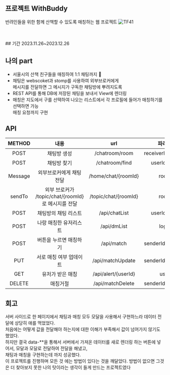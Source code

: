## 프로젝트 WithBuddy 
 반려인들을 위한 함께 산책할 수 있도록 매칭하는 웹 프로젝트 
![TF41](https://github.com/devchyun96/Withbuddy_project/assets/74132326/731b9b50-9a7d-40c8-b012-a7cc9998b626)

<br/>
<br/>
## 기간
2023.11.26~2023.12.26

## 나의 part
  + 서울시의 산책 친구들을 매칭하여 1:1 채팅까지 🐶 <br/>
  + 채팅은 webscoket과 stomp를 사용하여 외부브로커에게 <br/>메시지를 전달하면 그 메시지가 구독한 채팅방에 뿌려지도록 <br/>
  + REST API를 통해 DB에 저장된 채팅을 보내서 View에 렌더링 
  + 매칭은 지도에서 구를 선택하여 나오는 리스트에서 각 프로필에 들어가 매칭하기를 선택하면 가능 <br/> 매칭 요청까지 구현 <br/>
 

## API

|METHOD|내용|url|파라미터|
|:---:|:---:|:---:|:---:|
|POST|채팅방 생성|/chatroom/room|receiverId,senderId|
|POST|채팅방 찾기|/chatroom/find|userId,loginId|
|Message|외부브로커에게 채팅 전달|/home/chat/{roomId}|roomId|
|sendTo|외부 브로커가 /topic/chat/{roomId} 로 메시지를 전달|/topic/chat/{roomId}|roomId|
|POST|채팅방의 채팅 리스트|/api/chatList|userId,loginId|
|POST|나랑 매칭한 유저리스트|/api/dmList|loginId|
|POST|버튼을 누르면 매칭하기|/api/match|senderId,receiverId|
|PUT|서로 매칭 여부 업데이트|/api/matchUpdate|senderId,receiverId|
|GET|유저가 받은 매칭|/api/alert/{userId}|userId|
|DELETE|매칭거절|/api/matchDelete|senderId,receiverId|


## 회고

 서버 사이드로 한 페이지에서 채팅과 매칭 모두 모달을 사용해서 구현하느라 데이터 전달에 상당히 애를 먹었었다. <br/>
처음에는 어떻게 값을 전달해야 하는지에 대한 이해가 부족해서 값이 넘어가지 않기도 했었다. <br/>
하지만 결국 data-**을 통해서 서버에서 가져온 데이터를 새로 렌더링 하는 버튼에 넣어서, 모달과 모달로 전달하여 전달을 해냈고,<br/>
채팅과 매칭을 구현하는데 까지 성공했다.<br/>
 이 프로젝트를 진행하며 모든 것 에는 방법이 있다는 것을 깨달았다. 방법이 없으면 그것은 더 찾아보지 못한 나의 탓이라는 생각이 들게 만드는 프로젝트였다 <br/>
